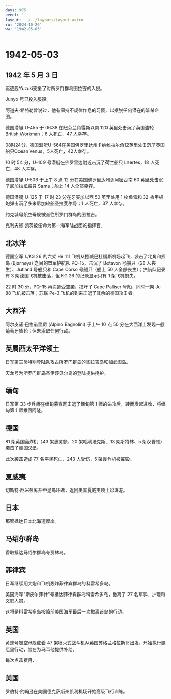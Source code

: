```yaml
---
days: 975
event: ''
layout: ../../layouts/Layout.astro
ru: '2024-10-26'
ww: '1942-05-03'
---
```


# 1942-05-03

## 1942 年 5 月 3 日

驱逐舰Yuzuki支援了对所罗门群岛图拉吉的入侵。

Junyo 号已投入服役。

阿道夫·希特勒曾说过，他有保持不规律作息的习惯，以摆脱任何潜在的暗杀企图。

德国潜艇 U-455 于 06:38 在纽芬兰角雷斯以南 120 英里处击沉了英国油轮
British Workman；6 人死亡，47 人幸存。

08时24分，德国潜艇U-564在美国佛罗里达州卡纳维拉尔角12英里处击沉了英国船只Ocean
Venus，5人死亡，42人幸存。

10 时 54 分，U-109 号潜艇在佛罗里达附近击沉了荷兰船只 Laertes，18
人死亡，48 人幸存。

德国潜艇 U-506 于上午 8 点 12 分在美国佛罗里达州迈阿密西南 60
英里处击沉了尼加拉瓜船只 Sama；船上 14 人全部幸存。

德国潜艇 U-125 于 17 时 23 分在牙买加以西 50 英里处用 1 枚鱼雷和 32
枚甲板炮弹击沉了多米尼加轮船圣拉斐尔号；1 人死亡，37 人幸存。

约克城号航空母舰被派往所罗门群岛的图拉吉。

克利夫顿·凯茨被任命为第一海军陆战团的指挥官。

## 北冰洋

德国空军 I./KG 26 的六架 He 111
飞机从挪威巴杜福斯机场起飞，袭击了北角和熊岛 (Bjørnøya) 之间的盟军护航队
PQ-15，击沉了 Botavon 号船只（20 人丧生）、Jutland 号船只和 Cape Corso
号船只（船上 50 人全部丧生）；护航队记录有 3 架德国飞机被击落，但 KG 26
的记录显示只有 1 架飞机损失。

22 时 30 分，PQ-15 再次遭受空袭，损坏了 Cape Palliser 号船，同时一架 Ju
88 飞机被击落；苏联 Pe-3 飞机的到来击退了其余的德国攻击者。

## 大西洋

阿尔皮诺·巴格诺里尼 (Alpino Bagnolini) 于上午 10 点 50
分在大西洋上发现一艘葡萄牙货轮；但未采取任何行动。

## 英属西太平洋领土

日军第三吴特别登陆队攻占所罗门群岛的图拉吉岛和加武图岛。

天龙号为所罗门群岛圣伊莎贝尔岛的登陆提供掩护。

## 缅甸

日军第 33 步兵师在缅甸蒙育瓦击退了缅甸第 1
师的进攻后，转而发起进攻，将缅甸第 1 师推回阿隆。

## 德国

81 架英国轰炸机（43 架惠灵顿、20 架哈利法克斯、13 架斯特林、5
架汉普顿）袭击了德国汉堡。

此次袭击造成 77 名平民死亡，243 人受伤，5 架轰炸机被摧毁。

## 夏威夷

切斯特·尼米兹离开中途岛环礁，返回美国夏威夷领土珍珠港。

## 日本

那智抵达日本北海道厚岸。

## 马绍尔群岛

香取抵达马绍尔群岛夸贾林岛。

## 菲律宾

日军继续用大炮和飞机轰炸菲律宾群岛的科雷希多岛。

美国海军"斯皮尔菲什"号抵达菲律宾群岛科雷希多岛，撤离了 27
名军事、护理和文职人员。

这将是科雷希多岛投降前美国海军最后一次撤离该岛的行动。

## 英国

黄蜂号航空母舰载着 47
架喷火式战斗机从英国苏格兰格拉斯哥出发，开始执行鲍厄里行动，旨在为马耳他提供补给。

每次点击费用，

## 美国

罗伯特·约翰逊在美国德克萨斯州凯利机场开始高级飞行训练。
